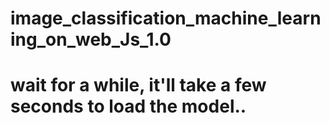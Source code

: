 # image_classification_machine_learning_on_web_Js_1.0
# wait for a while, it'll take a few seconds to load the model..
#   
